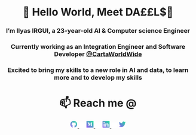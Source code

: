 
<h1 align="center">👋 Hello World, Meet DA££L$🤖</h1>

<h3 align="center"> I’m Ilyas IRGUI, a 23-year-old AI & Computer science Engineer</h3>
<h3 align="center"> Currently working as an Integration Engineer and Software Developer <a href='https://cartaworldwide.com/'>@CartaWorldWide</a></h3>
<h3 align="center"> Excited to bring my skills to a new role in AI and data, to learn more and to develop my skills</h3>

<h1 align="center"> 📫 Reach me @</h1>

<div align="center">
    <a href="https://github.com/Daeels">
        <img src="https://github.com/Daeels/Daeels/blob/main/icons/github.png" width="4%"/>
    </a>
    <img src="https://github.com/Daeels/Daeels/blob/main/icons/transparent.png" width="3%"/>
    <a href="mailto:ilyasirgui@gmail.com">
        <img src="https://github.com/Daeels/Daeels/blob/main/icons/medium.png" width="4%" />
    </a>
    <img src="https://github.com/Daeels/Daeels/blob/main/icons/transparent.png" width="3%"/>
    <a href="https://www.linkedin.com/in/ilyas-irgui-911352198/">
      <img src="https://github.com/Daeels/Daeels/blob/main/icons/linkedin.png" width="4%"/>
    </a>
    <img src="https://github.com/Daeels/Daeels/blob/main/icons/transparent.png" width="3%"/>
    <a href="https://twitter.com/IrguiI">
        <img src="https://github.com/Daeels/Daeels/blob/main/icons/twitter.png" width="4%"/>
    </a>
</div>

<!--
**Daeels/Daeels** is a ✨ _special_ ✨ repository because its `README.md` (this file) appears on your GitHub profile.

Here are some ideas to get you started:

- 🔭 I’m currently working on ...
- 🌱 I’m currently learning ...
- 👯 I’m looking to collaborate on ...
- 🤔 I’m looking for help with ...
- 💬 Ask me about ...
- 📫 How to reach me: ...
- 😄 Pronouns: ...
- ⚡ Fun fact: ...
-->
